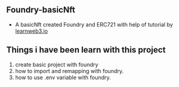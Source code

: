 ## Foundry-basicNft

- A basicNft created Foundry and ERC721 with help of tutorial by [learnweb3.io](https://learnweb3.io)

## Things i have been learn with this project

1. create basic project with foundry
2. how to import and remapping with foundry.
3. how to use .env variable with foundry.
